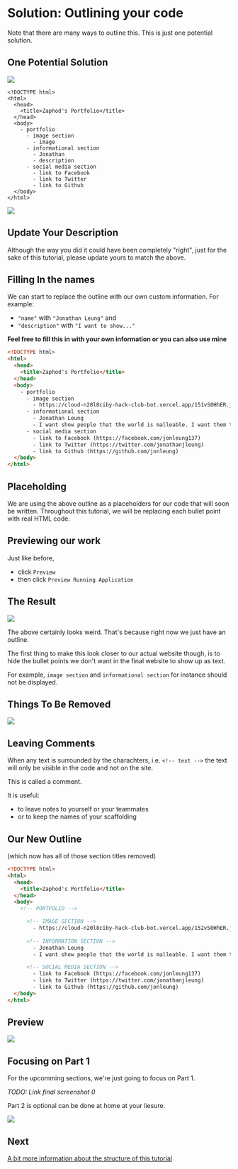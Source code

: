 # Solution: Outlining your code

Note that there are many ways to outline this. This is just one potential solution.

## One Potential Solution

![](img/portfolio_subsections.png)

```
<!DOCTYPE html>
<html>
  <head>
    <title>Zaphod's Portfolio</title>
  </head>
  <body>
    - portfolio
      - image section
        - image
      - informational section
        - Jonathan
        - description
      - social media section
        - link to Facebook
        - link to Twitter
        - link to Github
  </body>
</html>
```

![](img/outline.png)

## Update Your Description

Although the way you did it could have been completely "right", just for the sake of this tutorial, please update yours to match the above.

## Filling In the names

We can start to replace the outline with our own custom information. For example:
- `"name"` with `"Jonathan Leung"` and
- `"description"` with `"I want to show..."`

**Feel free to fill this in with your own information or you can also use mine**

```html
<!DOCTYPE html>
<html>
  <head>
    <title>Zaphod's Portfolio</title>
  </head>
  <body>
    - portfolio
      - image section
        - https://cloud-n20l8ciby-hack-club-bot.vercel.app/151vS0HhER.jpg
      - informational section
        - Jonathan Leung
        - I want show people that the world is malleable. I want them to know they can create what's missing and not be afraid to break the status quo.
      - social media section
        - link to Facebook (https://facebook.com/jonleung137)
        - link to Twitter (https://twitter.com/jonathanjleung)
        - link to Github (https://github.com/jonleung)
  </body>
</html>

```

## Placeholding

We are using the above outline as a placeholders for our code that will soon be written. Throughout this tutorial, we will be replacing each bullet point with real HTML code.

## Previewing our work

Just like before,

- click `Preview`
- then click `Preview Running Application`

## The Result
![](img/preview_outline.png)

The above certainly looks weird. That's because right now we just have an outline.

The first thing to make this look closer to our actual website though, is to hide the bullet points we don't want in the final website to show up as text.

For example, `image section` and `informational section` for instance should not be displayed.

## Things To Be Removed

![](img/preview_outline_crossed.png)

## Leaving Comments

When any text is surrounded by the charachters, i.e. `<!-- text -->` the text will only be visible in the code and not on the site.

This is called a comment.

It is useful:

- to leave notes to yourself or your teammates
- or to keep the names of your scaffolding

## Our New Outline

(which now has all of those section titles removed)

```html
<!DOCTYPE html>
<html>
  <head>
    <title>Zaphod's Portfolio</title>
  </head>
  <body>
    <!-- PORTFOLIO -->

      <!-- IMAGE SECTION -->
        - https://cloud-n20l8ciby-hack-club-bot.vercel.app/152vS0HhER.jpg
      
      <!-- INFORMATION SECTION -->
        - Jonathan Leung
        - I want show people that the world is malleable. I want them to know they can create what's missing and not be afraid to break the status quo.

      <!-- SOCIAL MEDIA SECTION -->
        - link to Facebook (https://facebook.com/jonleung137)
        - link to Twitter (https://twitter.com/jonathanjleung)
        - link to Github (https://github.com/jonleung)
  </body>
</html>
```

## Preview

![](img/preview_outline_with_comments.png)

## Focusing on Part 1

For the upcomming sections, we're just going to focus on Part 1. 

_TODO: Link final screenshot 0_

Part 2 is optional can be done at home at your liesure.

![](img/final_screenshot.png)

## Next

[A bit more information about the structure of this tutorial](tutorial_format.md)
